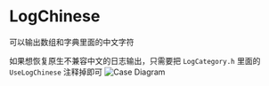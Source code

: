 # LogChinese
可以输出数组和字典里面的中文字符

如果想恢复原生不兼容中文的日志输出，只需要把 ```LogCategory.h``` 里面的 ```UseLogChinese``` 注释掉即可
![](https://github.com/YueLiXing/LogChinese/tree/master/images/output0.png  "Case Diagram")